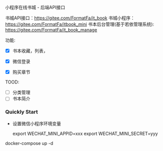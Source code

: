 小程序在线书城 - 后端API接口

书城API接口：https://gitee.com/FormatFa/it_book
书城小程序： https://gitee.com/FormatFa/itbook_mini
书本后台管理(基于若依管理系统): https://gitee.com/FormatFa/it_book_manage

功能:
- [x] 书本收藏，列表，
- [x] 微信登录
- [x] 购买章节


TOOD:
- [ ] 分类管理
- [ ] 书本简介

### Quickly Start

- 设置微信小程序环境变量
  
  export WECHAT_MINI_APPID=xxx
  export WECHAT_MINI_SECRET=yyy

docker-compose up -d
